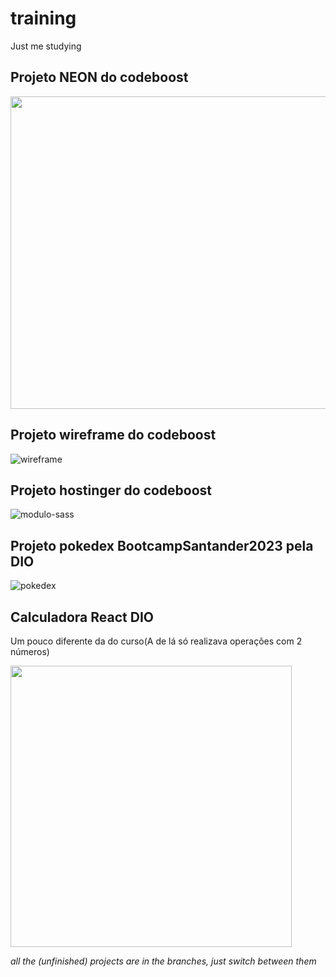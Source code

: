 # training
Just me studying

## Projeto NEON do codeboost

<img src="https://github.com/nilvanlopes/training/assets/28903634/bd5d9ab9-37e3-488e-ad60-c75aed0fe39d" width="1050" height="500">

## Projeto wireframe do codeboost

![wireframe](https://github.com/314u/training/assets/28903634/09cee804-2b82-4eb3-9fd1-9df5bed2fb96)

## Projeto hostinger do codeboost

![modulo-sass](https://github.com/314u/training/assets/28903634/58349729-f925-4bcd-81c8-de5bbd5f4789)

## Projeto pokedex BootcampSantander2023 pela DIO

![pokedex](https://github.com/nilvanlopes/training/assets/28903634/fae68b7e-a1a7-44dd-a6ea-d80fd78e1388)

## Calculadora React DIO
Um pouco diferente da do curso(A de lá só realizava operações com 2 números)

<img src="https://github.com/user-attachments/assets/6f2e591b-6b4e-45ef-abfd-52141acd1674" width="450">

*all the (unfinished) projects are in the branches, just switch between them*
